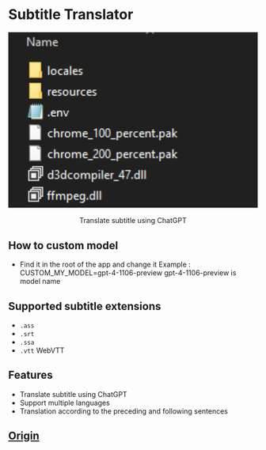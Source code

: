 # Subtitle Translator

<img width="801" src="https://github.com/tvone/subtitle-translator-electron/blob/master/assets/custom_env.PNG">
<p align="center">
  Translate subtitle using ChatGPT
</p>

## How to custom model
- Find it in the root of the app and change it
Example : CUSTOM_MY_MODEL=gpt-4-1106-preview
gpt-4-1106-preview is model name

## Supported subtitle extensions

- `.ass`
- `.srt`
- `.ssa`
- `.vtt` WebVTT

## Features

- Translate subtitle using ChatGPT
- Support multiple languages
- Translation according to the preceding and following sentences

## [Origin](https://github.com/gnehs/subtitle-translator-electron/releases/latest)